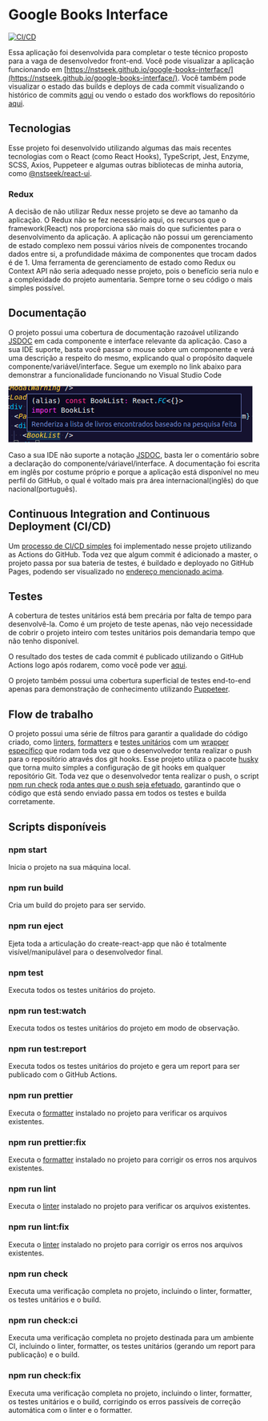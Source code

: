 # Google Books Interface

[![CI/CD](https://github.com/nstseek/google-books-interface/actions/workflows/gh-pages.cicd.yml/badge.svg)](https://github.com/nstseek/google-books-interface/actions/workflows/gh-pages.cicd.yml)

Essa aplicação foi desenvolvida para completar o teste técnico proposto para a vaga de desenvolvedor front-end. Você pode visualizar a aplicação funcionando em [https://nstseek.github.io/google-books-interface/](https://nstseek.github.io/google-books-interface/). Você também pode visualizar o estado das builds e deploys de cada commit visualizando o histórico de commits [aqui](https://github.com/nstseek/google-books-interface/commits/master) ou vendo o estado dos workflows do repositório [aqui](https://github.com/nstseek/google-books-interface/actions).

## Tecnologias

Esse projeto foi desenvolvido utilizando algumas das mais recentes tecnologias com o React (como React Hooks), TypeScript, Jest, Enzyme, SCSS, Axios, Puppeteer e algumas outras bibliotecas de minha autoria, como [@nstseek/react-ui](https://www.npmjs.com/package/@nstseek/react-ui).

### Redux

A decisão de não utilizar Redux nesse projeto se deve ao tamanho da aplicação. O Redux não se fez necessário aqui, os recursos que o framework(React) nos proporciona são mais do que suficientes para o desenvolvimento da aplicação. A aplicação não possui um gerenciamento de estado complexo nem possui vários níveis de componentes trocando dados entre si, a profundidade máxima de componentes que trocam dados é de 1. Uma ferramenta de gerenciamento de estado como Redux ou Context API não seria adequado nesse projeto, pois o benefício seria nulo e a complexidade do projeto aumentaria. Sempre torne o seu código o mais simples possível. 

## Documentação

O projeto possui uma cobertura de documentação razoável utilizando [JSDOC](https://jsdoc.app/) em cada componente e interface relevante da aplicação. Caso a sua IDE suporte, basta você passar o mouse sobre um componente e verá uma descrição a respeito do mesmo, explicando qual o propósito daquele componente/variável/interface. Segue um exemplo no link abaixo para demonstrar a funcionalidade funcionando no Visual Studio Code

![JSDOC example](src/assets/Screenshot_1.png?raw=true 'JSDOC example')

Caso a sua IDE não suporte a notação [JSDOC](https://jsdoc.app/), basta ler o comentário sobre a declaração do componente/váriavel/interface. A documentação foi escrita em inglês por costume próprio e porque a aplicação está disponível no meu perfil do GitHub, o qual é voltado mais pra área internacional(inglês) do que nacional(português).

## Continuous Integration and Continuous Deployment (CI/CD)

Um [processo de CI/CD simples](https://github.com/nstseek/google-books-interface/actions?query=workflow%3ACI%2FCD) foi implementado nesse projeto utilizando as Actions do GitHub. Toda vez que algum commit é adicionado a master, o projeto passa por sua bateria de testes, é buildado e deployado no GitHub Pages, podendo ser visualizado no [endereço mencionado acima](https://github.com/nstseek/google-books-interface/actions).

## Testes

A cobertura de testes unitários está bem precária por falta de tempo para desenvolvê-la. Como é um projeto de teste apenas, não vejo necessidade de cobrir o projeto inteiro com testes unitários pois demandaria tempo que não tenho disponível.

O resultado dos testes de cada commit é publicado utilizando o GitHub Actions logo após rodarem, como você pode ver [aqui](https://github.com/nstseek/google-books-interface/runs/1804083211).

O projeto também possui uma cobertura superficial de testes end-to-end apenas para demonstração de conhecimento utilizando [Puppeteer](https://pptr.dev/).

## Flow de trabalho

O projeto possui uma série de filtros para garantir a qualidade do código criado, como [linters](https://eslint.org/), [formatters](https://prettier.io/) e [testes unitários](https://jestjs.io/en/) com um [wrapper específico](https://enzymejs.github.io/enzyme/) que rodam toda vez que o desenvolvedor tenta realizar o push para o repositório através dos git hooks. Esse projeto utiliza o pacote [husky](https://www.npmjs.com/package/husky) que torna muito simples a configuração de git hooks em qualquer repositório Git. Toda vez que o desenvolvedor tenta realizar o push, o script [npm run check](https://github.com/nstseek/google-books-interface/blob/0a1278989bf1a95ad667fe4e06ca02cf585d25c4/package.json#L41) [roda antes que o push seja efetuado](https://github.com/nstseek/google-books-interface/blob/0a1278989bf1a95ad667fe4e06ca02cf585d25c4/package.json#L92), garantindo que o código que está sendo enviado passa em todos os testes e builda corretamente.

## Scripts disponíveis

### npm start

Inicia o projeto na sua máquina local.

### npm run build

Cria um build do projeto para ser servido.

### npm run eject

Ejeta toda a articulação do create-react-app que não é totalmente visível/manipulável para o desenvolvedor final.

### npm test

Executa todos os testes unitários do projeto.

### npm run test:watch

Executa todos os testes unitários do projeto em modo de observação.

### npm run test:report

Executa todos os testes unitários do projeto e gera um report para ser publicado com o GitHub Actions.

### npm run prettier

Executa o [formatter](https://prettier.io/) instalado no projeto para verificar os arquivos existentes.

### npm run prettier:fix

Executa o [formatter](https://prettier.io/) instalado no projeto para corrigir os erros nos arquivos existentes.

### npm run lint

Executa o [linter](https://eslint.org/) instalado no projeto para verificar os arquivos existentes.

### npm run lint:fix

Executa o [linter](https://eslint.org/) instalado no projeto para corrigir os erros nos arquivos existentes.

### npm run check

Executa uma verificação completa no projeto, incluindo o linter, formatter, os testes unitários e o build.

### npm run check:ci

Executa uma verificação completa no projeto destinada para um ambiente CI, incluindo o linter, formatter, os testes unitários (gerando um report para publicação) e o build.

### npm run check:fix

Executa uma verificação completa no projeto, incluindo o linter, formatter, os testes unitários e o build, corrigindo os erros passíveis de correção automática com o linter e o formatter.
